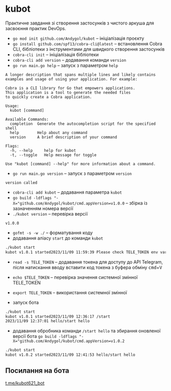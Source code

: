 # kubot

Практичне завдання зі створення застосунків з чистого аркуша для засвоєння практик DevOps.

- `go mod init github.com/Andygol/kubot` – ініціалізація проєкту
- `go install github.com/spf13/cobra-cli@latest` – встановлення Cobra CLI, бібліотеки з інструментами для швидкого створення застосунків
- `cobra-cli init` – ініціалізація бібліотеки
- `cobra-cli add version` – додавання команди `version`
- `go run main.go help` – запуск з параметром `help`

```
A longer description that spans multiple lines and likely contains
examples and usage of using your application. For example:

Cobra is a CLI library for Go that empowers applications.
This application is a tool to generate the needed files
to quickly create a Cobra application.

Usage:
  kubot [command]

Available Commands:
  completion  Generate the autocompletion script for the specified shell
  help        Help about any command
  version     A brief description of your command

Flags:
  -h, --help     help for kubot
  -t, --toggle   Help message for toggle

Use "kubot [command] --help" for more information about a command.
```

- `go run main.go version` – запуск з параметром `version`

```
version called
```

- `cobra-cli add kubot` – додавання параметра `kubot`
- `go build -ldflags "-X="github.com/Andygol/kubot/cmd.appVersion=v1.0.0` – збірка із зазначенням номера версії
- `./kubot version` – перевірка версії

```
v1.0.0
```

- `gofmt -s -w ./` – форматування коду
- додавання аліасу `start` до команди `kubot`

```sh
./kubot start
kubot v1.0.1 started2023/11/09 11:59:39 Please check TELE_TOKEN env variable. telegram: Not Found (404)
```

- `read -s TELE_TOKEN` – додавання токена для доступу до API Telegram, після натискання вводу вставити код токена з буфера обміну <kbd>cmd</kbd>+<kbd>V</kbd>

- `echo $TELE_TOKEN` – перевірка значення системної змінної TELE_TOKEN
- `export TELE_TOKEN` – використання системної змінної

- запуск бота

```sh
./kubot start
kubot v1.0.1 started2023/11/09 12:36:17 /start
2023/11/09 12:37:01 hello/start hello
```

- додавання обробника команди `/start hello` та збирання оновленої версії бота `go build -ldflags "-X="github.com/Andygol/kubot/cmd.appVersion=v1.0.2`

```sh
./kubot start
kubot v1.0.2 started2023/11/09 12:41:53 hello/start hello
```

## Посилання на бота

[t.me/kubot621_bot](t.me/kubot621_bot)
